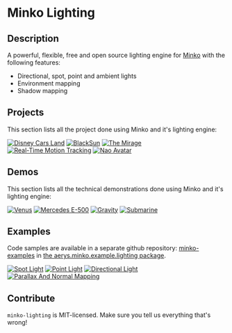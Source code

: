 Minko Lighting
==============

Description
-----------

A powerful, flexible, free and open source lighting engine for [Minko](http://aerys.in/minko) with the following features:
* Directional, spot, point and ambient lights
* Environment mapping
* Shadow mapping

Projects
--------

This section lists all the project done using Minko and it's lighting engine:

[![Disney Cars Land](http://hub.aerys.in/images/a/ad/Vignette_minko_disneyvirtualmagic.jpg)](http://disneyvirtualmagic.com/#/home)
[![BlackSun](http://static.aerys.in:8080/minko/images/vignette_minko_blacksun.jpg)](http://blacksun.aerys.in)
[![The Mirage](http://static.aerys.in:8080/minko/images/vignette_minko_themirage.jpg)](http://themirage.fr)
[![Real-Time Motion Tracking](http://hub.aerys.in/images/d/d8/Vignette_minko_clancampbell.jpg)](http://www.youtube.com/watch?v=0VdPwjMNzvA)
[![Nao Avatar](http://hub.aerys.in/images/1/19/Vignette_minko_nao.jpg)](http://hub.aerys.in/images/1/19/Vignette_minko_nao.jpg)

Demos
-----

This section lists all the technical demonstrations done using Minko and it's lighting engine:

[![Venus](http://static.aerys.in:8080/minko/images/vignette_minko_venus.jpg)](http://static.aerys.in:8080/minko/examples/Venus.html)
[![Mercedes E-500](http://static.aerys.in:8080/minko/images/vignette_minko_mercedes.jpg)](http://aerys.in/portfolio/mercedes-e500)
[![Gravity](http://static.aerys.in:8080/minko/images/vignette_minko_gravity.jpg)](http://aerys.in/portfolio/gravity)
[![Submarine](http://hub.aerys.in/images/d/d6/Vignette_minko_submarine.jpg)](http://hub.aerys.in/images/d/d6/Vignette_minko_submarine.jpg)

Examples
-------

Code samples are available in a separate github repository: [minko-examples](https://github.com/aerys/minko-examples) in [the aerys.minko.example.lighting package](https://github.com/aerys/minko-examples/tree/master/src/aerys/minko/example/lighting).

[![Spot Light](http://static.aerys.in:8080/minko/images/vignette_minko_spotlight.jpg)](http://static.aerys.in:8080/minko/examples/SpotLightExample.html)
[![Point Light](http://static.aerys.in:8080/minko/images/vignette_minko_pointlight.jpg)](http://static.aerys.in:8080/minko/examples/PointLightExample.html)
[![Directional Light](http://static.aerys.in:8080/minko/images/vignette_minko_directionallight.jpg)](http://static.aerys.in:8080/minko/examples/DirectionalLightExample.html)
[![Parallax And Normal Mapping](http://static.aerys.in:8080/minko/images/vignette_minko_parallaxmapping.jpg)](http://static.aerys.in:8080/minko/examples/NormalMappingExample.html)

Contribute
----------

`minko-lighting` is MIT-licensed.  Make sure you tell us everything that's wrong!
